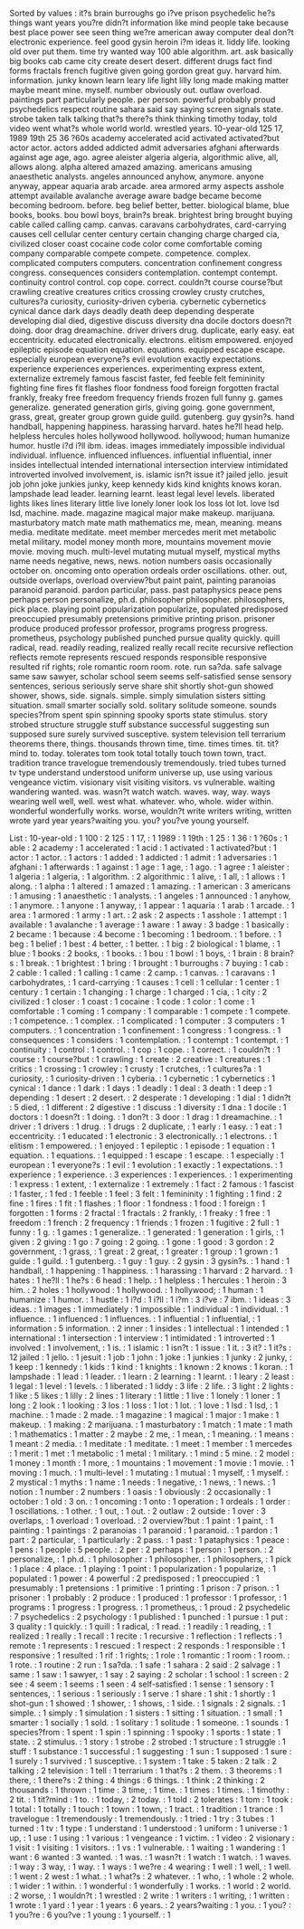Sorted by values :
it?s brain burroughs go i?ve prison psychedelic he?s things want years you?re didn?t information like mind people take because best place power see seen thing we?re american away computer deal don?t electronic experience. feel good gysin heroin i?m ideas it. liddy life. looking old over put them. time try wanted way 100 able algorithm. art. ask basically big books cab came city create desert desert. different drugs fact find forms fractals french fugitive given going gordon great guy. harvard him. information. junky known learn leary life light lilly long made making matter maybe meant mine. myself. number obviously out. outlaw overload. paintings part particularly people. per person. powerful probably proud psychedelics respect routine sahara said say saying screen signals state. strobe taken talk talking that?s there?s think thinking timothy today, told video went what?s whole world world. wrestled years. 10-year-old 125 17, 1989 19th 25 36 ?60s academy accelerated acid activated activated?but actor actor. actors added addicted admit adversaries afghani afterwards against age age, ago. agree aleister algeria algeria, algorithmic alive, all, allows along. alpha altered amazed amazing. americans amusing anaesthetic analysts. angeles announced anyhow, anymore. anyone anyway, appear aquaria arab arcade. area armored army aspects asshole attempt available avalanche average aware badge became become becoming bedroom. before. beg belief better, better. biological blame, blue books, books. bou bowl boys, brain?s break. brightest bring brought buying cable called calling camp. canvas. caravans carbohydrates, card-carrying causes cell cellular center century certain changing charge charged cia, civilized closer coast cocaine code color come comfortable coming company comparable compete compete. competence. complex. complicated computers computers. concentration confinement congress congress. consequences considers contemplation. contempt contempt. continuity control control. cop cope. correct. couldn?t course course?but crawling creative creatures critics crossing crowley crusty crutches, cultures?a curiosity, curiosity-driven cyberia. cybernetic cybernetics cynical dance dark days deadly death deep depending desperate developing dial died, digestive discuss diversity dna docile doctors doesn?t doing. door drag dreamachine. driver drivers drug. duplicate, early easy. eat eccentricity. educated electronically. electrons. elitism empowered. enjoyed epileptic episode equation equation. equations. equipped escape escape. especially european everyone?s evil evolution exactly expectations. experience experiences experiences. experimenting express extent, externalize extremely famous fascist faster, fed feeble felt femininity fighting fine fires fit flashes floor fondness food foreign forgotten fractal frankly, freaky free freedom frequency friends frozen full funny g. games generalize. generated generation girls, giving going. gone government, grass, great, greater group grown guide guild. gutenberg. guy gysin?s. hand handball, happening happiness. harassing harvard. hates he?ll head help. helpless hercules holes hollywood hollywood. hollywood; human humanize humor. hustle i?d i?ll ibm. ideas. images immediately impossible individual individual. influence. influenced influences. influential influential, inner insides intellectual intended international intersection interview intimidated introverted involved involvement, is. islamic isn?t issue it? jailed jello. jesuit job john joke junkies junky, keep kennedy kids kind knights knows koran. lampshade lead leader. learning learnt. least legal level levels. liberated lights likes lines literary little live lonely loner look los loss lot lot. love lsd lsd, machine. made. magazine magical major make makeup. marijuana. masturbatory match mate math mathematics me, mean, meaning. means media. meditate meditate. meet member mercedes merit met metabolic metal military. model money month more, mountains movement movie movie. moving much. multi-level mutating mutual myself, mystical myths name needs negative, news, news. notion numbers oasis occasionally october on. oncoming onto operation ordeals order oscillations. other. out, outside overlaps, overload overview?but paint paint, painting paranoias paranoid paranoid. pardon particular, pass. past pataphysics peace pens perhaps person personalize, ph.d. philosopher philosopher. philosophers, pick place. playing point popularization popularize, populated predisposed preoccupied presumably pretensions primitive printing prison. prisoner produce produced professor professor, programs progress progress. prometheus, psychology published punched pursue quality quickly. quill radical, read. readily reading, realized really recall recite recursive reflection reflects remote represents rescued responds responsible responsive resulted rif rights; role romantic room room. rote. run sa?da. safe salvage same saw sawyer, scholar school seem seems self-satisfied sense sensory sentences, serious seriously serve share shit shortly shot-gun showed shower, shows, side. signals. simple. simply simulation sisters sitting situation. small smarter socially sold. solitary solitude someone. sounds species?from spent spin spinning spooky sports state stimulus. story strobed structure struggle stuff substance successful suggesting sun supposed sure surely survived susceptive. system television tell terrarium theorems there, things. thousands thrown time, time. times times. tit. tit?mind to. today. tolerates tom took total totally touch town town, tract. tradition trance travelogue tremendously tremendously. tried tubes turned tv type understand understood uniform universe up, use using various vengeance victim. visionary visit visiting visitors. vs vulnerable. waiting wandering wanted. was. wasn?t watch watch. waves. way, way. ways wearing well well, well. west what. whatever. who, whole. wider within. wonderful wonderfully works. worse, wouldn?t write writers writing, written wrote yard year years?waiting you. you? you?ve young yourself. 

List :
10-year-old : 1
100 : 2
125 : 1
17, : 1
1989 : 1
19th : 1
25 : 1
36 : 1
?60s : 1
able : 2
academy : 1
accelerated : 1
acid : 1
activated : 1
activated?but : 1
actor : 1
actor. : 1
actors : 1
added : 1
addicted : 1
admit : 1
adversaries : 1
afghani : 1
afterwards : 1
against : 1
age : 1
age, : 1
ago. : 1
agree : 1
aleister : 1
algeria : 1
algeria, : 1
algorithm. : 2
algorithmic : 1
alive, : 1
all, : 1
allows : 1
along. : 1
alpha : 1
altered : 1
amazed : 1
amazing. : 1
american : 3
americans : 1
amusing : 1
anaesthetic : 1
analysts. : 1
angeles : 1
announced : 1
anyhow, : 1
anymore. : 1
anyone : 1
anyway, : 1
appear : 1
aquaria : 1
arab : 1
arcade. : 1
area : 1
armored : 1
army : 1
art. : 2
ask : 2
aspects : 1
asshole : 1
attempt : 1
available : 1
avalanche : 1
average : 1
aware : 1
away : 3
badge : 1
basically : 2
became : 1
because : 4
become : 1
becoming : 1
bedroom. : 1
before. : 1
beg : 1
belief : 1
best : 4
better, : 1
better. : 1
big : 2
biological : 1
blame, : 1
blue : 1
books : 2
books, : 1
books. : 1
bou : 1
bowl : 1
boys, : 1
brain : 8
brain?s : 1
break. : 1
brightest : 1
bring : 1
brought : 1
burroughs : 7
buying : 1
cab : 2
cable : 1
called : 1
calling : 1
came : 2
camp. : 1
canvas. : 1
caravans : 1
carbohydrates, : 1
card-carrying : 1
causes : 1
cell : 1
cellular : 1
center : 1
century : 1
certain : 1
changing : 1
charge : 1
charged : 1
cia, : 1
city : 2
civilized : 1
closer : 1
coast : 1
cocaine : 1
code : 1
color : 1
come : 1
comfortable : 1
coming : 1
company : 1
comparable : 1
compete : 1
compete. : 1
competence. : 1
complex. : 1
complicated : 1
computer : 3
computers : 1
computers. : 1
concentration : 1
confinement : 1
congress : 1
congress. : 1
consequences : 1
considers : 1
contemplation. : 1
contempt : 1
contempt. : 1
continuity : 1
control : 1
control. : 1
cop : 1
cope. : 1
correct. : 1
couldn?t : 1
course : 1
course?but : 1
crawling : 1
create : 2
creative : 1
creatures : 1
critics : 1
crossing : 1
crowley : 1
crusty : 1
crutches, : 1
cultures?a : 1
curiosity, : 1
curiosity-driven : 1
cyberia. : 1
cybernetic : 1
cybernetics : 1
cynical : 1
dance : 1
dark : 1
days : 1
deadly : 1
deal : 3
death : 1
deep : 1
depending : 1
desert : 2
desert. : 2
desperate : 1
developing : 1
dial : 1
didn?t : 5
died, : 1
different : 2
digestive : 1
discuss : 1
diversity : 1
dna : 1
docile : 1
doctors : 1
doesn?t : 1
doing. : 1
don?t : 3
door : 1
drag : 1
dreamachine. : 1
driver : 1
drivers : 1
drug. : 1
drugs : 2
duplicate, : 1
early : 1
easy. : 1
eat : 1
eccentricity. : 1
educated : 1
electronic : 3
electronically. : 1
electrons. : 1
elitism : 1
empowered. : 1
enjoyed : 1
epileptic : 1
episode : 1
equation : 1
equation. : 1
equations. : 1
equipped : 1
escape : 1
escape. : 1
especially : 1
european : 1
everyone?s : 1
evil : 1
evolution : 1
exactly : 1
expectations. : 1
experience : 1
experience. : 3
experiences : 1
experiences. : 1
experimenting : 1
express : 1
extent, : 1
externalize : 1
extremely : 1
fact : 2
famous : 1
fascist : 1
faster, : 1
fed : 1
feeble : 1
feel : 3
felt : 1
femininity : 1
fighting : 1
find : 2
fine : 1
fires : 1
fit : 1
flashes : 1
floor : 1
fondness : 1
food : 1
foreign : 1
forgotten : 1
forms : 2
fractal : 1
fractals : 2
frankly, : 1
freaky : 1
free : 1
freedom : 1
french : 2
frequency : 1
friends : 1
frozen : 1
fugitive : 2
full : 1
funny : 1
g. : 1
games : 1
generalize. : 1
generated : 1
generation : 1
girls, : 1
given : 2
giving : 1
go : 7
going : 2
going. : 1
gone : 1
good : 3
gordon : 2
government, : 1
grass, : 1
great : 2
great, : 1
greater : 1
group : 1
grown : 1
guide : 1
guild. : 1
gutenberg. : 1
guy : 1
guy. : 2
gysin : 3
gysin?s. : 1
hand : 1
handball, : 1
happening : 1
happiness. : 1
harassing : 1
harvard : 2
harvard. : 1
hates : 1
he?ll : 1
he?s : 6
head : 1
help. : 1
helpless : 1
hercules : 1
heroin : 3
him. : 2
holes : 1
hollywood : 1
hollywood. : 1
hollywood; : 1
human : 1
humanize : 1
humor. : 1
hustle : 1
i?d : 1
i?ll : 1
i?m : 3
i?ve : 7
ibm. : 1
ideas : 3
ideas. : 1
images : 1
immediately : 1
impossible : 1
individual : 1
individual. : 1
influence. : 1
influenced : 1
influences. : 1
influential : 1
influential, : 1
information : 5
information. : 2
inner : 1
insides : 1
intellectual : 1
intended : 1
international : 1
intersection : 1
interview : 1
intimidated : 1
introverted : 1
involved : 1
involvement, : 1
is. : 1
islamic : 1
isn?t : 1
issue : 1
it. : 3
it? : 1
it?s : 12
jailed : 1
jello. : 1
jesuit : 1
job : 1
john : 1
joke : 1
junkies : 1
junky : 2
junky, : 1
keep : 1
kennedy : 1
kids : 1
kind : 1
knights : 1
known : 2
knows : 1
koran. : 1
lampshade : 1
lead : 1
leader. : 1
learn : 2
learning : 1
learnt. : 1
leary : 2
least : 1
legal : 1
level : 1
levels. : 1
liberated : 1
liddy : 3
life : 2
life. : 3
light : 2
lights : 1
like : 5
likes : 1
lilly : 2
lines : 1
literary : 1
little : 1
live : 1
lonely : 1
loner : 1
long : 2
look : 1
looking : 3
los : 1
loss : 1
lot : 1
lot. : 1
love : 1
lsd : 1
lsd, : 1
machine. : 1
made : 2
made. : 1
magazine : 1
magical : 1
major : 1
make : 1
makeup. : 1
making : 2
marijuana. : 1
masturbatory : 1
match : 1
mate : 1
math : 1
mathematics : 1
matter : 2
maybe : 2
me, : 1
mean, : 1
meaning. : 1
means : 1
meant : 2
media. : 1
meditate : 1
meditate. : 1
meet : 1
member : 1
mercedes : 1
merit : 1
met : 1
metabolic : 1
metal : 1
military. : 1
mind : 5
mine. : 2
model : 1
money : 1
month : 1
more, : 1
mountains : 1
movement : 1
movie : 1
movie. : 1
moving : 1
much. : 1
multi-level : 1
mutating : 1
mutual : 1
myself, : 1
myself. : 2
mystical : 1
myths : 1
name : 1
needs : 1
negative, : 1
news, : 1
news. : 1
notion : 1
number : 2
numbers : 1
oasis : 1
obviously : 2
occasionally : 1
october : 1
old : 3
on. : 1
oncoming : 1
onto : 1
operation : 1
ordeals : 1
order : 1
oscillations. : 1
other. : 1
out, : 1
out. : 2
outlaw : 2
outside : 1
over : 3
overlaps, : 1
overload : 1
overload. : 2
overview?but : 1
paint : 1
paint, : 1
painting : 1
paintings : 2
paranoias : 1
paranoid : 1
paranoid. : 1
pardon : 1
part : 2
particular, : 1
particularly : 2
pass. : 1
past : 1
pataphysics : 1
peace : 1
pens : 1
people : 5
people. : 2
per : 2
perhaps : 1
person : 1
person. : 2
personalize, : 1
ph.d. : 1
philosopher : 1
philosopher. : 1
philosophers, : 1
pick : 1
place : 4
place. : 1
playing : 1
point : 1
popularization : 1
popularize, : 1
populated : 1
power : 4
powerful : 2
predisposed : 1
preoccupied : 1
presumably : 1
pretensions : 1
primitive : 1
printing : 1
prison : 7
prison. : 1
prisoner : 1
probably : 2
produce : 1
produced : 1
professor : 1
professor, : 1
programs : 1
progress : 1
progress. : 1
prometheus, : 1
proud : 2
psychedelic : 7
psychedelics : 2
psychology : 1
published : 1
punched : 1
pursue : 1
put : 3
quality : 1
quickly. : 1
quill : 1
radical, : 1
read. : 1
readily : 1
reading, : 1
realized : 1
really : 1
recall : 1
recite : 1
recursive : 1
reflection : 1
reflects : 1
remote : 1
represents : 1
rescued : 1
respect : 2
responds : 1
responsible : 1
responsive : 1
resulted : 1
rif : 1
rights; : 1
role : 1
romantic : 1
room : 1
room. : 1
rote. : 1
routine : 2
run : 1
sa?da. : 1
safe : 1
sahara : 2
said : 2
salvage : 1
same : 1
saw : 1
sawyer, : 1
say : 2
saying : 2
scholar : 1
school : 1
screen : 2
see : 4
seem : 1
seems : 1
seen : 4
self-satisfied : 1
sense : 1
sensory : 1
sentences, : 1
serious : 1
seriously : 1
serve : 1
share : 1
shit : 1
shortly : 1
shot-gun : 1
showed : 1
shower, : 1
shows, : 1
side. : 1
signals : 2
signals. : 1
simple. : 1
simply : 1
simulation : 1
sisters : 1
sitting : 1
situation. : 1
small : 1
smarter : 1
socially : 1
sold. : 1
solitary : 1
solitude : 1
someone. : 1
sounds : 1
species?from : 1
spent : 1
spin : 1
spinning : 1
spooky : 1
sports : 1
state : 1
state. : 2
stimulus. : 1
story : 1
strobe : 2
strobed : 1
structure : 1
struggle : 1
stuff : 1
substance : 1
successful : 1
suggesting : 1
sun : 1
supposed : 1
sure : 1
surely : 1
survived : 1
susceptive. : 1
system : 1
take : 5
taken : 2
talk : 2
talking : 2
television : 1
tell : 1
terrarium : 1
that?s : 2
them. : 3
theorems : 1
there, : 1
there?s : 2
thing : 4
things : 6
things. : 1
think : 2
thinking : 2
thousands : 1
thrown : 1
time : 3
time, : 1
time. : 1
times : 1
times. : 1
timothy : 2
tit. : 1
tit?mind : 1
to. : 1
today, : 2
today. : 1
told : 2
tolerates : 1
tom : 1
took : 1
total : 1
totally : 1
touch : 1
town : 1
town, : 1
tract. : 1
tradition : 1
trance : 1
travelogue : 1
tremendously : 1
tremendously. : 1
tried : 1
try : 3
tubes : 1
turned : 1
tv : 1
type : 1
understand : 1
understood : 1
uniform : 1
universe : 1
up, : 1
use : 1
using : 1
various : 1
vengeance : 1
victim. : 1
video : 2
visionary : 1
visit : 1
visiting : 1
visitors. : 1
vs : 1
vulnerable. : 1
waiting : 1
wandering : 1
want : 6
wanted : 3
wanted. : 1
was. : 1
wasn?t : 1
watch : 1
watch. : 1
waves. : 1
way : 3
way, : 1
way. : 1
ways : 1
we?re : 4
wearing : 1
well : 1
well, : 1
well. : 1
went : 2
west : 1
what. : 1
what?s : 2
whatever. : 1
who, : 1
whole : 2
whole. : 1
wider : 1
within. : 1
wonderful : 1
wonderfully : 1
works. : 1
world : 2
world. : 2
worse, : 1
wouldn?t : 1
wrestled : 2
write : 1
writers : 1
writing, : 1
written : 1
wrote : 1
yard : 1
year : 1
years : 6
years. : 2
years?waiting : 1
you. : 1
you? : 1
you?re : 6
you?ve : 1
young : 1
yourself. : 1
